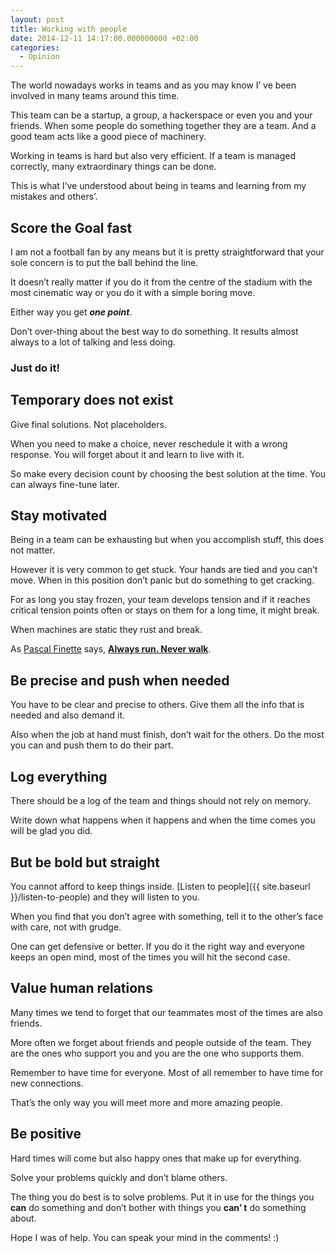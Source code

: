 ```yaml
---
layout: post
title: Working with people
date: 2014-12-11 14:17:00.000000000 +02:00
categories:
  - Opinion
---
```


The world nowadays works in teams and as you may know I’ ve been involved in many teams around this time.

This team can be a startup, a group, a hackerspace or even you and your friends.
When some people do something together they are a team. And a good team acts like a good piece of machinery.

Working in teams is hard but also very efficient.
If a team is managed correctly, many extraordinary things can be done.

This is what I’ve understood about being in teams and learning from my mistakes and others’.

<!--more-->

## Score the Goal fast

I am not a football fan by any means but it is pretty straightforward that your sole concern is to put the ball behind the line.

It doesn’t really matter if you do it from the centre of the stadium with the most cinematic way or you do it with a simple boring move.

Either way you get **_one point_**.

Don’t over-thing about the best way to do something. It results almost always to a lot of talking and less doing.

### Just do it!

## Temporary does not exist

Give final solutions. Not placeholders.

When you need to make a choice, never reschedule it with a wrong response. You will forget about it and learn to live with it.

So make every decision count by choosing the best solution at the time. You can always fine-tune later.

## Stay motivated

Being in a team can be exhausting but when you accomplish stuff, this does not matter.

However it is very common to get stuck. Your hands are tied and you can’t move.
When in this position don’t panic but do something to get cracking.

For as long you stay frozen, your team develops tension and if it reaches critical tension points often or stays on them for a long time, it might break.

When machines are static they rust and break.

As [Pascal Finette](https:///finette.com/) says, **[Always run. Never walk](https:///theheretic.me/2014/12/04/always-run-never-walk/)**.

## Be precise and push when needed

You have to be clear and precise to others. Give them all the info that is needed and also demand it.

Also when the job at hand must finish, don’t wait for the others. Do the most you can and push them to do their part.

## Log everything

There should be a log of the team and things should not rely on memory.

Write down what happens when it happens and when the time comes you will be glad you did.

## But be bold but straight

You cannot afford to keep things inside. [Listen to people]({{ site.baseurl }}/listen-to-people) and they will listen to you.

When you find that you don’t agree with something, tell it to the other’s face with care, not with grudge.

One can get defensive or better. If you do it the right way and everyone keeps an open mind, most of the times you will hit the second case.

## Value human relations

Many times we tend to forget that our teammates most of the times are also friends.

More often we forget about friends and people outside of the team. They are the ones who support you and you are the one who supports them.

Remember to have time for everyone. Most of all remember to have time for new connections.

That’s the only way you will meet more and more amazing people.

## Be positive

Hard times will come but also happy ones that make up for everything.

Solve your problems quickly and don’t blame others.

The thing you do best is to solve problems.
Put it in use for the things you **can** do something and don’t bother with things you **can’ t** do something about.

Hope I was of help. You can speak your mind in the comments! :)
